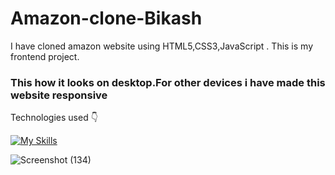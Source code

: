 # Amazon-clone-Bikash
I have cloned amazon website using HTML5,CSS3,JavaScript . This is my frontend project.<br>

<h3>This how it looks on desktop.For other devices i have made this website responsive</h3>
Technologies used 👇<br>

[![My Skills](https://skillicons.dev/icons?i=js,html,css,wasm)](https://skillicons.dev)

![Screenshot (134)](https://github.com/biki08089/Amazon-clone-Bikash/assets/123112453/f2e38792-e43e-4093-83c5-700fc44b307c)
